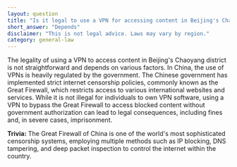 ```yaml
---
layout: question
title: "Is it legal to use a VPN for accessing content in Beijing's Chaoyang district?"
short_answer: "Depends"
disclaimer: "This is not legal advice. Laws may vary by region."
category: general-law
---
```

The legality of using a VPN to access content in Beijing's Chaoyang district is not straightforward and depends on various factors. In China, the use of VPNs is heavily regulated by the government. The Chinese government has implemented strict internet censorship policies, commonly known as the Great Firewall, which restricts access to various international websites and services. While it is not illegal for individuals to own VPN software, using a VPN to bypass the Great Firewall to access blocked content without government authorization can lead to legal consequences, including fines and, in severe cases, imprisonment.

**Trivia:** The Great Firewall of China is one of the world's most sophisticated censorship systems, employing multiple methods such as IP blocking, DNS tampering, and deep packet inspection to control the internet within the country.

